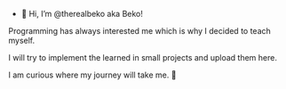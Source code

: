 - 👋 Hi, I’m @therealbeko aka Beko!

Programming has always interested me which is why I decided to teach myself.

I will try to implement the learned in small projects and upload them here.

I am curious where my journey will take me. 🤭

<!---
Amox0/Amox0 is a ✨ special ✨ repository because its `README.md` (this file) appears on your GitHub profile.
You can click the Preview link to take a look at your changes.
--->

